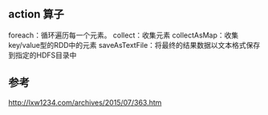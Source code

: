 ## action 算子

foreach：循环遍历每一个元素。
collect：收集元素
collectAsMap：收集key/value型的RDD中的元素
saveAsTextFile：将最终的结果数据以文本格式保存到指定的HDFS目录中


## 参考
http://lxw1234.com/archives/2015/07/363.htm
